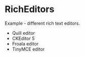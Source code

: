 # RichEditors
Example  - different rich text editors.
 - Quill editor
 - CKEditor 5
 - Froala editor
 - TinyMCE editor
 
